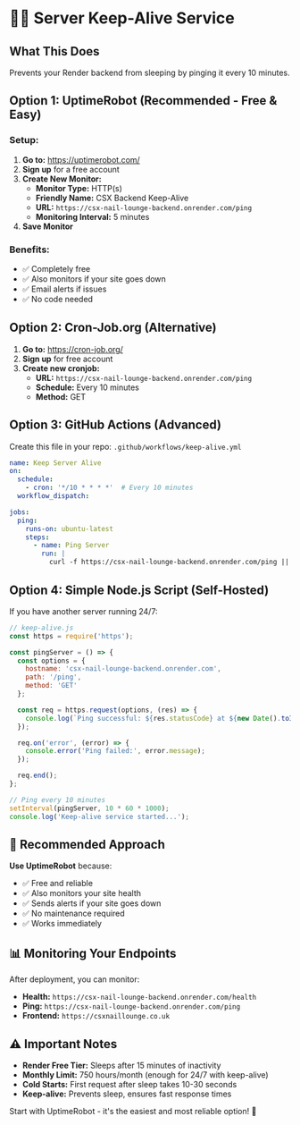 # 🏃‍♂️ Server Keep-Alive Service

## What This Does
Prevents your Render backend from sleeping by pinging it every 10 minutes.

## Option 1: UptimeRobot (Recommended - Free & Easy)

### Setup:
1. **Go to:** https://uptimerobot.com/
2. **Sign up** for a free account
3. **Create New Monitor:**
   - **Monitor Type:** HTTP(s)
   - **Friendly Name:** CSX Backend Keep-Alive
   - **URL:** `https://csx-nail-lounge-backend.onrender.com/ping`
   - **Monitoring Interval:** 5 minutes
4. **Save Monitor**

### Benefits:
- ✅ Completely free
- ✅ Also monitors if your site goes down
- ✅ Email alerts if issues
- ✅ No code needed

## Option 2: Cron-Job.org (Alternative)

1. **Go to:** https://cron-job.org/
2. **Sign up** for free account
3. **Create new cronjob:**
   - **URL:** `https://csx-nail-lounge-backend.onrender.com/ping`
   - **Schedule:** Every 10 minutes
   - **Method:** GET

## Option 3: GitHub Actions (Advanced)

Create this file in your repo: `.github/workflows/keep-alive.yml`

```yaml
name: Keep Server Alive
on:
  schedule:
    - cron: '*/10 * * * *'  # Every 10 minutes
  workflow_dispatch:

jobs:
  ping:
    runs-on: ubuntu-latest
    steps:
      - name: Ping Server
        run: |
          curl -f https://csx-nail-lounge-backend.onrender.com/ping || exit 1
```

## Option 4: Simple Node.js Script (Self-Hosted)

If you have another server running 24/7:

```javascript
// keep-alive.js
const https = require('https');

const pingServer = () => {
  const options = {
    hostname: 'csx-nail-lounge-backend.onrender.com',
    path: '/ping',
    method: 'GET'
  };

  const req = https.request(options, (res) => {
    console.log(`Ping successful: ${res.statusCode} at ${new Date().toISOString()}`);
  });

  req.on('error', (error) => {
    console.error('Ping failed:', error.message);
  });

  req.end();
};

// Ping every 10 minutes
setInterval(pingServer, 10 * 60 * 1000);
console.log('Keep-alive service started...');
```

## 🎯 Recommended Approach

**Use UptimeRobot** because:
- ✅ Free and reliable
- ✅ Also monitors your site health
- ✅ Sends alerts if your site goes down
- ✅ No maintenance required
- ✅ Works immediately

## 📊 Monitoring Your Endpoints

After deployment, you can monitor:
- **Health:** `https://csx-nail-lounge-backend.onrender.com/health`
- **Ping:** `https://csx-nail-lounge-backend.onrender.com/ping`
- **Frontend:** `https://csxnaillounge.co.uk`

## ⚠️ Important Notes

- **Render Free Tier:** Sleeps after 15 minutes of inactivity
- **Monthly Limit:** 750 hours/month (enough for 24/7 with keep-alive)
- **Cold Starts:** First request after sleep takes 10-30 seconds
- **Keep-alive:** Prevents sleep, ensures fast response times

Start with UptimeRobot - it's the easiest and most reliable option! 🚀
